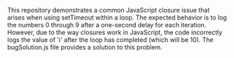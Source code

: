 This repository demonstrates a common JavaScript closure issue that arises when using setTimeout within a loop. The expected behavior is to log the numbers 0 through 9 after a one-second delay for each iteration.  However, due to the way closures work in JavaScript, the code incorrectly logs the value of 'i' after the loop has completed (which will be 10).  The bugSolution.js file provides a solution to this problem.